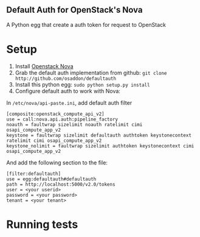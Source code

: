 Default Auth for OpenStack's Nova
--------------------------

A Python egg that create a auth token for request to OpenStack

Setup
=====

1. Install [Openstack Nova](http://wiki.openstack.org/InstallInstructions/Nova)
2. Grab the default auth implementation from github:
     `git clone http://github.com/osaddon/defaultauth`
3. Install this python egg: `sudo python setup.py install`
4. Configure default auth to work with Nova:

In `/etc/nova/api-paste.ini`, add default auth filter

    [composite:openstack_compute_api_v2]
    use = call:nova.api.auth:pipeline_factory
    noauth = faultwrap sizelimit noauth ratelimit cimi osapi_compute_app_v2
    keystone = faultwrap sizelimit defaultauth authtoken keystonecontext ratelimit cimi osapi_compute_app_v2
    keystone_nolimit = faultwrap sizelimit authtoken keystonecontext cimi osapi_compute_app_v2

And add the following section to the file:

    [filter:defaultauth]
    use = egg:defaultauth#defaultauth
    path = http://localhost:5000/v2.0/tokens
    user = <your userid>
    password = <your password>
    tenant = <your tenant>

Running tests
=============
